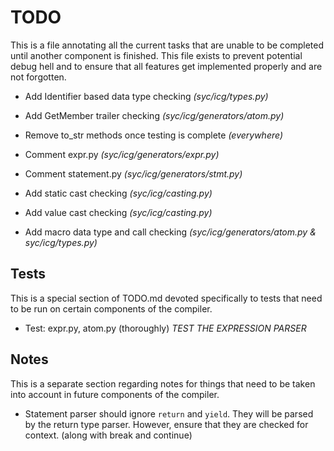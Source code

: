 # TODO
This is a file annotating all the current tasks that are unable to be completed until another component is finished.
This file exists to prevent potential debug hell and to ensure that all features get implemented properly and are not forgotten.

 - Add Identifier based data type checking *(syc/icg/types.py)*
 
 - Add GetMember trailer checking *(syc/icg/generators/atom.py)*
 
 - Remove to_str methods once testing is complete *(everywhere)*
 
 - Comment expr.py *(syc/icg/generators/expr.py)*
 
 - Comment statement.py *(syc/icg/generators/stmt.py)*

 - Add static cast checking *(syc/icg/casting.py)*
 
 - Add value cast checking *(syc/icg/casting.py)*
 
 - Add macro data type and call checking *(syc/icg/generators/atom.py & syc/icg/types.py)*

## Tests
This is a special section of TODO.md devoted specifically to tests that need to be run on certain components of the compiler.

 - Test: expr.py, atom.py (thoroughly) *TEST THE EXPRESSION PARSER*
 
## Notes
This is a separate section regarding notes for things that need to be taken into account in future components of the compiler.

 - Statement parser should ignore `return` and `yield`.  They will be parsed by the return type parser.  However, ensure that
 they are checked for context. (along with break and continue)
